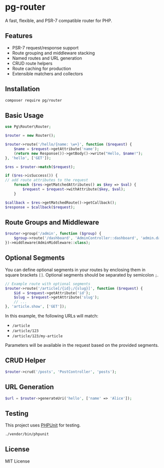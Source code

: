 # pg-router

A fast, flexible, and PSR-7 compatible router for PHP.

## Features

- PSR-7 request/response support
- Route grouping and middleware stacking
- Named routes and URL generation
- CRUD route helpers
- Route caching for production
- Extensible matchers and collectors

## Installation

```bash
composer require pg/router
```

## Basic Usage

```php
use Pg\Router\Router;

$router = new Router();

$router->route('/hello/{name: \w+}', function ($request) {
    $name = $request->getAttribute('name');
    (return new Response())->getBody()->write("Hello, $name!");
}, 'hello', ['GET']);

$res = $router->match($request);

if ($res->isSuccess()) {
// add route attributes to the request
    foreach ($res->getMatchedAttributes() as $key => $val) {
        $request = $request->withAttribute($key, $val);
    }

$callback = $res->getMatchedRoute()->getCallback();
$response = $callback($request);
```

## Route Groups and Middleware

```php
$router->group('/admin', function ($group) {
    $group->route('/dashboard', 'AdminController::dashboard', 'admin.dashboard', ['GET']);
})->middleware(AdminMiddleware::class);
```

## Optional Segments

You can define optional segments in your routes by enclosing them in square brackets `[]`. Optional segments should be separated by semicolon `;`.

```php
// Example route with optional segments
$router->route('/article[/{id};/{slug}]', function ($request) {
    $id = $request->getAttribute('id');
    $slug = $request->getAttribute('slug');
    // ...
}, 'article.show', ['GET']);
```

In this example, the following URLs will match:
- `/article`
- `/article/123`
- `/article/123/my-article`

Parameters will be available in the request based on the provided segments.

## CRUD Helper

```php
$router->crud('/posts', 'PostController', 'posts');
```

## URL Generation

```php
$url = $router->generateUri('hello', ['name' => 'Alice']);
```

## Testing

This project uses [PHPUnit](https://phpunit.de/) for testing.

```bash
./vendor/bin/phpunit
```

## License

MIT License